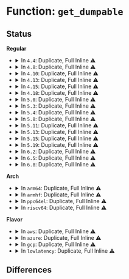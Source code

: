# Function: <code>get_dumpable</code>

## Status
<b>Regular</b>
<ul>
<li>
<details>
<summary>In <code>4.4</code>: Duplicate, Full Inline ⚠️</summary>

**Collision:** Static Duplication

**Inline:** Full

**Transformation:** False

**Instances:**

```
In kernel/ptrace.c (0)
Location: include/linux/sched.h:474
Inline: True
```
```
In kernel/sys.c (0)
Location: include/linux/sched.h:474
Inline: True
```
```
In fs/exec.c (0)
Location: include/linux/sched.h:474
Inline: True
```
```
In fs/proc/base.c (ffffffff8127b56d)
Location: include/linux/sched.h:474
Inline: True
Inline callers:
  - fs/proc/base.c:pid_getattr
  - fs/proc/base.c:pid_revalidate
  - fs/proc/base.c:map_files_d_revalidate
  - fs/proc/base.c:proc_pid_make_inode
```
```
In fs/proc/fd.c (ffffffff81281a5e)
Location: include/linux/sched.h:474
Inline: True
Inline callers:
  - fs/proc/fd.c:tid_fd_revalidate
```
</details>
</li>
<li>
<details>
<summary>In <code>4.8</code>: Duplicate, Full Inline ⚠️</summary>

**Collision:** Static Duplication

**Inline:** Full

**Transformation:** False

**Instances:**

```
In kernel/ptrace.c (ffffffff8108d937)
Location: include/linux/sched.h:489
Inline: True
Inline callers:
  - kernel/ptrace.c:__ptrace_may_access
```
```
In kernel/sys.c (ffffffff8109914c)
Location: include/linux/sched.h:489
Inline: True
Inline callers:
  - kernel/sys.c:SyS_prctl
```
```
In fs/exec.c (ffffffff812392e2)
Location: include/linux/sched.h:489
Inline: True
Inline callers:
  - fs/exec.c:install_exec_creds
```
```
In fs/proc/base.c (ffffffff812a9903)
Location: include/linux/sched.h:489
Inline: True
Inline callers:
  - fs/proc/base.c:map_files_d_revalidate
  - fs/proc/base.c:pid_revalidate
  - fs/proc/base.c:pid_getattr
  - fs/proc/base.c:proc_pid_make_inode
```
```
In fs/proc/fd.c (ffffffff812aeb10)
Location: include/linux/sched.h:489
Inline: True
Inline callers:
  - fs/proc/fd.c:tid_fd_revalidate
```
</details>
</li>
<li>
<details>
<summary>In <code>4.10</code>: Duplicate, Full Inline ⚠️</summary>

**Collision:** Static Duplication

**Inline:** Full

**Transformation:** False

**Instances:**

```
In kernel/ptrace.c (ffffffff81092aee)
Location: include/linux/sched.h:511
Inline: True
Inline callers:
  - kernel/ptrace.c:__ptrace_may_access
  - kernel/ptrace.c:ptrace_access_vm
```
```
In kernel/sys.c (ffffffff8109e0fc)
Location: include/linux/sched.h:511
Inline: True
Inline callers:
  - kernel/sys.c:SyS_prctl
```
```
In fs/exec.c (ffffffff8124c022)
Location: include/linux/sched.h:511
Inline: True
Inline callers:
  - fs/exec.c:install_exec_creds
```
```
In fs/proc/base.c (ffffffff812bf223)
Location: include/linux/sched.h:511
Inline: True
Inline callers:
  - fs/proc/base.c:map_files_d_revalidate
  - fs/proc/base.c:pid_revalidate
  - fs/proc/base.c:pid_getattr
  - fs/proc/base.c:proc_pid_make_inode
```
```
In fs/proc/fd.c (ffffffff812c44e0)
Location: include/linux/sched.h:511
Inline: True
Inline callers:
  - fs/proc/fd.c:tid_fd_revalidate
```
</details>
</li>
<li>
<details>
<summary>In <code>4.13</code>: Duplicate, Full Inline ⚠️</summary>

**Collision:** Static Duplication

**Inline:** Full

**Transformation:** False

**Instances:**

```
In kernel/ptrace.c (ffffffff8108fc27)
Location: include/linux/sched/coredump.h:28
Inline: True
Inline callers:
  - kernel/ptrace.c:__ptrace_may_access
  - kernel/ptrace.c:ptrace_access_vm
```
```
In kernel/sys.c (ffffffff8109b88c)
Location: include/linux/sched/coredump.h:28
Inline: True
Inline callers:
  - kernel/sys.c:SyS_prctl
```
```
In fs/exec.c (ffffffff81258132)
Location: include/linux/sched/coredump.h:28
Inline: True
Inline callers:
  - fs/exec.c:install_exec_creds
```
```
In fs/proc/base.c (ffffffff812ccfb6)
Location: include/linux/sched/coredump.h:28
Inline: True
Inline callers:
  - fs/proc/base.c:task_dump_owner
```
</details>
</li>
<li>
<details>
<summary>In <code>4.15</code>: Duplicate, Full Inline ⚠️</summary>

**Collision:** Static Duplication

**Inline:** Full

**Transformation:** False

**Instances:**

```
In arch/x86/mm/tlb.c (ffffffff8107a418)
Location: include/linux/sched/coredump.h:29
Inline: True
Inline callers:
  - arch/x86/mm/tlb.c:switch_mm_irqs_off
```
```
In kernel/ptrace.c (ffffffff81096af7)
Location: include/linux/sched/coredump.h:29
Inline: True
Inline callers:
  - kernel/ptrace.c:__ptrace_may_access
  - kernel/ptrace.c:ptrace_access_vm
```
```
In kernel/sys.c (ffffffff810a2588)
Location: include/linux/sched/coredump.h:29
Inline: True
Inline callers:
  - kernel/sys.c:SyS_prctl
```
```
In fs/exec.c (ffffffff8127a399)
Location: include/linux/sched/coredump.h:29
Inline: True
Inline callers:
  - fs/exec.c:install_exec_creds
```
```
In fs/proc/base.c (ffffffff812f1855)
Location: include/linux/sched/coredump.h:29
Inline: True
Inline callers:
  - fs/proc/base.c:task_dump_owner
```
</details>
</li>
<li>
<details>
<summary>In <code>4.18</code>: Duplicate, Full Inline ⚠️</summary>

**Collision:** Static Duplication

**Inline:** Full

**Transformation:** False

**Instances:**

```
In arch/x86/mm/tlb.c (ffffffff8107d1b8)
Location: include/linux/sched/coredump.h:29
Inline: True
Inline callers:
  - arch/x86/mm/tlb.c:switch_mm_irqs_off
```
```
In kernel/ptrace.c (ffffffff81099db5)
Location: include/linux/sched/coredump.h:29
Inline: True
Inline callers:
  - kernel/ptrace.c:__ptrace_may_access
  - kernel/ptrace.c:ptrace_access_vm
```
```
In kernel/sys.c (ffffffff810a88c7)
Location: include/linux/sched/coredump.h:29
Inline: True
Inline callers:
  - kernel/sys.c:__ia32_sys_prctl
  - kernel/sys.c:__x64_sys_prctl
```
```
In fs/exec.c (ffffffff812a0f12)
Location: include/linux/sched/coredump.h:29
Inline: True
Inline callers:
  - fs/exec.c:install_exec_creds
```
```
In fs/proc/base.c (ffffffff8131e739)
Location: include/linux/sched/coredump.h:29
Inline: True
Inline callers:
  - fs/proc/base.c:task_dump_owner
```
</details>
</li>
<li>
<details>
<summary>In <code>5.0</code>: Duplicate, Full Inline ⚠️</summary>

**Collision:** Static Duplication

**Inline:** Full

**Transformation:** False

**Instances:**

```
In kernel/ptrace.c (ffffffff810a21f5)
Location: include/linux/sched/coredump.h:29
Inline: True
Inline callers:
  - kernel/ptrace.c:__ptrace_may_access
  - kernel/ptrace.c:ptrace_access_vm
```
```
In kernel/sys.c (ffffffff810b16c2)
Location: include/linux/sched/coredump.h:29
Inline: True
Inline callers:
  - kernel/sys.c:__ia32_sys_prctl
  - kernel/sys.c:__x64_sys_prctl
```
```
In fs/exec.c (ffffffff812b5f12)
Location: include/linux/sched/coredump.h:29
Inline: True
Inline callers:
  - fs/exec.c:install_exec_creds
```
```
In fs/proc/base.c (ffffffff81335829)
Location: include/linux/sched/coredump.h:29
Inline: True
Inline callers:
  - fs/proc/base.c:task_dump_owner
```
</details>
</li>
<li>
<details>
<summary>In <code>5.3</code>: Duplicate, Full Inline ⚠️</summary>

**Collision:** Static Duplication

**Inline:** Full

**Transformation:** False

**Instances:**

```
In kernel/ptrace.c (ffffffff810a6e97)
Location: include/linux/sched/coredump.h:29
Inline: True
Inline callers:
  - kernel/ptrace.c:__ptrace_may_access
  - kernel/ptrace.c:ptrace_access_vm
```
```
In kernel/sys.c (ffffffff810b6f48)
Location: include/linux/sched/coredump.h:29
Inline: True
Inline callers:
  - kernel/sys.c:__ia32_sys_prctl
  - kernel/sys.c:__x64_sys_prctl
```
```
In fs/exec.c (ffffffff812d2c9f)
Location: include/linux/sched/coredump.h:29
Inline: True
Inline callers:
  - fs/exec.c:install_exec_creds
```
```
In fs/proc/base.c (ffffffff8135d89f)
Location: include/linux/sched/coredump.h:29
Inline: True
Inline callers:
  - fs/proc/base.c:task_dump_owner
```
</details>
</li>
<li>
<details>
<summary>In <code>5.4</code>: Duplicate, Full Inline ⚠️</summary>

**Collision:** Static Duplication

**Inline:** Full

**Transformation:** False

**Instances:**

```
In kernel/ptrace.c (ffffffff810ad202)
Location: include/linux/sched/coredump.h:29
Inline: True
Inline callers:
  - kernel/ptrace.c:__ptrace_may_access
  - kernel/ptrace.c:ptrace_access_vm
```
```
In kernel/sys.c (ffffffff810bd41b)
Location: include/linux/sched/coredump.h:29
Inline: True
Inline callers:
  - kernel/sys.c:__ia32_sys_prctl
  - kernel/sys.c:__x64_sys_prctl
```
```
In fs/exec.c (ffffffff812e47af)
Location: include/linux/sched/coredump.h:29
Inline: True
Inline callers:
  - fs/exec.c:install_exec_creds
```
```
In fs/proc/base.c (ffffffff81375aff)
Location: include/linux/sched/coredump.h:29
Inline: True
Inline callers:
  - fs/proc/base.c:task_dump_owner
```
</details>
</li>
<li>
<details>
<summary>In <code>5.8</code>: Duplicate, Full Inline ⚠️</summary>

**Collision:** Static Duplication

**Inline:** Full

**Transformation:** False

**Instances:**

```
In kernel/ptrace.c (ffffffff810b507b)
Location: include/linux/sched/coredump.h:29
Inline: True
Inline callers:
  - kernel/ptrace.c:__ptrace_may_access
```
```
In kernel/sys.c (ffffffff810c4bf3)
Location: include/linux/sched/coredump.h:29
Inline: True
Inline callers:
  - kernel/sys.c:__do_sys_prctl
```
```
In fs/exec.c (ffffffff8131e6ac)
Location: include/linux/sched/coredump.h:29
Inline: True
Inline callers:
  - fs/exec.c:begin_new_exec
```
```
In fs/proc/base.c (ffffffff813be5b4)
Location: include/linux/sched/coredump.h:29
Inline: True
Inline callers:
  - fs/proc/base.c:task_dump_owner
```
</details>
</li>
<li>
<details>
<summary>In <code>5.11</code>: Duplicate, Full Inline ⚠️</summary>

**Collision:** Static Duplication

**Inline:** Full

**Transformation:** False

**Instances:**

```
In kernel/ptrace.c (ffffffff810b0294)
Location: include/linux/sched/coredump.h:29
Inline: True
Inline callers:
  - kernel/ptrace.c:__ptrace_may_access
```
```
In kernel/sys.c (ffffffff810bfff7)
Location: include/linux/sched/coredump.h:29
Inline: True
Inline callers:
  - kernel/sys.c:__do_sys_prctl
```
```
In fs/exec.c (ffffffff81329c7a)
Location: include/linux/sched/coredump.h:29
Inline: True
Inline callers:
  - fs/exec.c:begin_new_exec
```
```
In fs/proc/base.c (ffffffff813d0305)
Location: include/linux/sched/coredump.h:29
Inline: True
Inline callers:
  - fs/proc/base.c:task_dump_owner
```
</details>
</li>
<li>
<details>
<summary>In <code>5.13</code>: Duplicate, Full Inline ⚠️</summary>

**Collision:** Static Duplication

**Inline:** Full

**Transformation:** False

**Instances:**

```
In kernel/ptrace.c (ffffffff810b1808)
Location: include/linux/sched/coredump.h:29
Inline: True
Inline callers:
  - kernel/ptrace.c:__ptrace_may_access
```
```
In kernel/sys.c (ffffffff810c1a76)
Location: include/linux/sched/coredump.h:29
Inline: True
Inline callers:
  - kernel/sys.c:__do_sys_prctl
```
```
In fs/exec.c (ffffffff8132fb8f)
Location: include/linux/sched/coredump.h:29
Inline: True
Inline callers:
  - fs/exec.c:begin_new_exec
```
```
In fs/proc/base.c (ffffffff813d7225)
Location: include/linux/sched/coredump.h:29
Inline: True
Inline callers:
  - fs/proc/base.c:task_dump_owner
```
</details>
</li>
<li>
<details>
<summary>In <code>5.15</code>: Duplicate, Full Inline ⚠️</summary>

**Collision:** Static Duplication

**Inline:** Full

**Transformation:** False

**Instances:**

```
In kernel/ptrace.c (ffffffff810c38f8)
Location: include/linux/sched/coredump.h:29
Inline: True
Inline callers:
  - kernel/ptrace.c:__ptrace_may_access
```
```
In kernel/sys.c (ffffffff810d47d8)
Location: include/linux/sched/coredump.h:29
Inline: True
Inline callers:
  - kernel/sys.c:__do_sys_prctl
```
```
In fs/exec.c (ffffffff8137d3b6)
Location: include/linux/sched/coredump.h:29
Inline: True
Inline callers:
  - fs/exec.c:begin_new_exec
```
```
In fs/proc/base.c (ffffffff81428965)
Location: include/linux/sched/coredump.h:29
Inline: True
Inline callers:
  - fs/proc/base.c:task_dump_owner
```
</details>
</li>
<li>
<details>
<summary>In <code>5.19</code>: Duplicate, Full Inline ⚠️</summary>

**Collision:** Static Duplication

**Inline:** Full

**Transformation:** False

**Instances:**

```
In kernel/ptrace.c (ffffffff810db064)
Location: include/linux/sched/coredump.h:29
Inline: True
Inline callers:
  - kernel/ptrace.c:__ptrace_may_access
```
```
In kernel/sys.c (ffffffff810ed4c7)
Location: include/linux/sched/coredump.h:29
Inline: True
Inline callers:
  - kernel/sys.c:__do_sys_prctl
```
```
In fs/exec.c (ffffffff813fcfaa)
Location: include/linux/sched/coredump.h:29
Inline: True
Inline callers:
  - fs/exec.c:begin_new_exec
```
```
In fs/proc/base.c (ffffffff814a1c78)
Location: include/linux/sched/coredump.h:29
Inline: True
Inline callers:
  - fs/proc/base.c:task_dump_owner
```
</details>
</li>
<li>
<details>
<summary>In <code>6.2</code>: Duplicate, Full Inline ⚠️</summary>

**Collision:** Static Duplication

**Inline:** Full

**Transformation:** False

**Instances:**

```
In kernel/ptrace.c (ffffffff810fb1b4)
Location: include/linux/sched/coredump.h:29
Inline: True
Inline callers:
  - kernel/ptrace.c:__ptrace_may_access
```
```
In kernel/sys.c (ffffffff8110e8e7)
Location: include/linux/sched/coredump.h:29
Inline: True
Inline callers:
  - kernel/sys.c:__do_sys_prctl
```
```
In fs/exec.c (ffffffff81486b08)
Location: include/linux/sched/coredump.h:29
Inline: True
Inline callers:
  - fs/exec.c:begin_new_exec
```
```
In fs/proc/base.c (ffffffff81536d28)
Location: include/linux/sched/coredump.h:29
Inline: True
Inline callers:
  - fs/proc/base.c:task_dump_owner
```
</details>
</li>
<li>
<details>
<summary>In <code>6.5</code>: Duplicate, Full Inline ⚠️</summary>

**Collision:** Static Duplication

**Inline:** Full

**Transformation:** False

**Instances:**

```
In kernel/ptrace.c (ffffffff81107474)
Location: include/linux/sched/coredump.h:29
Inline: True
Inline callers:
  - kernel/ptrace.c:__ptrace_may_access
```
```
In kernel/sys.c (ffffffff8111aac5)
Location: include/linux/sched/coredump.h:29
Inline: True
Inline callers:
  - kernel/sys.c:__do_sys_prctl
```
```
In fs/exec.c (ffffffff814bb8da)
Location: include/linux/sched/coredump.h:29
Inline: True
Inline callers:
  - fs/exec.c:begin_new_exec
```
```
In fs/proc/base.c (ffffffff8156ef08)
Location: include/linux/sched/coredump.h:29
Inline: True
Inline callers:
  - fs/proc/base.c:task_dump_owner
```
</details>
</li>
<li>
<details>
<summary>In <code>6.8</code>: Duplicate, Full Inline ⚠️</summary>

**Collision:** Static Duplication

**Inline:** Full

**Transformation:** False

**Instances:**

```
In kernel/ptrace.c (ffffffff81110dc4)
Location: include/linux/sched/coredump.h:29
Inline: True
Inline callers:
  - kernel/ptrace.c:__ptrace_may_access
```
```
In kernel/sys.c (ffffffff81124594)
Location: include/linux/sched/coredump.h:29
Inline: True
Inline callers:
  - kernel/sys.c:__do_sys_prctl
```
```
In fs/exec.c (ffffffff814ede4a)
Location: include/linux/sched/coredump.h:29
Inline: True
Inline callers:
  - fs/exec.c:begin_new_exec
```
```
In fs/proc/base.c (ffffffff815a78c8)
Location: include/linux/sched/coredump.h:29
Inline: True
Inline callers:
  - fs/proc/base.c:task_dump_owner
```
</details>
</li>
</ul>
<b>Arch</b>
<ul>
<li>
<details>
<summary>In <code>arm64</code>: Duplicate, Full Inline ⚠️</summary>

**Collision:** Static Duplication

**Inline:** Full

**Transformation:** False

**Instances:**

```
In kernel/ptrace.c (ffff8000101069f0)
Location: include/linux/sched/coredump.h:29
Inline: True
Inline callers:
  - kernel/ptrace.c:__ptrace_may_access
  - kernel/ptrace.c:ptrace_access_vm
```
```
In kernel/sys.c (ffff80001011a3e0)
Location: include/linux/sched/coredump.h:29
Inline: True
Inline callers:
  - kernel/sys.c:__arm64_sys_prctl
```
```
In fs/exec.c (ffff80001038c084)
Location: include/linux/sched/coredump.h:29
Inline: True
Inline callers:
  - fs/exec.c:install_exec_creds
```
```
In fs/proc/base.c (ffff800010440e44)
Location: include/linux/sched/coredump.h:29
Inline: True
Inline callers:
  - fs/proc/base.c:task_dump_owner
```
</details>
</li>
<li>
<details>
<summary>In <code>armhf</code>: Duplicate, Full Inline ⚠️</summary>

**Collision:** Static Duplication

**Inline:** Full

**Transformation:** False

**Instances:**

```
In kernel/ptrace.c (c036168c)
Location: include/linux/sched/coredump.h:29
Inline: True
Inline callers:
  - kernel/ptrace.c:__ptrace_may_access
  - kernel/ptrace.c:ptrace_access_vm
```
```
In kernel/sys.c (c036e888)
Location: include/linux/sched/coredump.h:29
Inline: True
Inline callers:
  - kernel/sys.c:__se_sys_prctl
```
```
In fs/exec.c (c0574008)
Location: include/linux/sched/coredump.h:29
Inline: True
Inline callers:
  - fs/exec.c:install_exec_creds
```
```
In fs/proc/base.c (c0606810)
Location: include/linux/sched/coredump.h:29
Inline: True
Inline callers:
  - fs/proc/base.c:task_dump_owner
```
</details>
</li>
<li>
<details>
<summary>In <code>ppc64el</code>: Duplicate, Full Inline ⚠️</summary>

**Collision:** Static Duplication

**Inline:** Full

**Transformation:** False

**Instances:**

```
In kernel/ptrace.c (c00000000014df54)
Location: include/linux/sched/coredump.h:29
Inline: True
Inline callers:
  - kernel/ptrace.c:__ptrace_may_access
  - kernel/ptrace.c:ptrace_access_vm
```
```
In kernel/sys.c (c000000000161d70)
Location: include/linux/sched/coredump.h:29
Inline: True
Inline callers:
  - kernel/sys.c:__se_sys_prctl
```
```
In fs/exec.c (c000000000483c44)
Location: include/linux/sched/coredump.h:29
Inline: True
Inline callers:
  - fs/exec.c:install_exec_creds
```
```
In fs/proc/base.c (c000000000555d40)
Location: include/linux/sched/coredump.h:29
Inline: True
Inline callers:
  - fs/proc/base.c:task_dump_owner
```
</details>
</li>
<li>
<details>
<summary>In <code>riscv64</code>: Duplicate, Full Inline ⚠️</summary>

**Collision:** Static Duplication

**Inline:** Full

**Transformation:** False

**Instances:**

```
In kernel/ptrace.c (ffffffe0000cb710)
Location: include/linux/sched/coredump.h:29
Inline: True
Inline callers:
  - kernel/ptrace.c:__ptrace_may_access
  - kernel/ptrace.c:ptrace_access_vm
```
```
In kernel/sys.c (ffffffe0000d4cd4)
Location: include/linux/sched/coredump.h:29
Inline: True
Inline callers:
  - kernel/sys.c:__se_sys_prctl
```
```
In fs/exec.c (ffffffe00025d630)
Location: include/linux/sched/coredump.h:29
Inline: True
Inline callers:
  - fs/exec.c:install_exec_creds
```
```
In fs/proc/base.c (ffffffe0002d7e8c)
Location: include/linux/sched/coredump.h:29
Inline: True
Inline callers:
  - fs/proc/base.c:task_dump_owner
```
</details>
</li>
</ul>
<b>Flavor</b>
<ul>
<li>
<details>
<summary>In <code>aws</code>: Duplicate, Full Inline ⚠️</summary>

**Collision:** Static Duplication

**Inline:** Full

**Transformation:** False

**Instances:**

```
In kernel/ptrace.c (ffffffff810a7572)
Location: include/linux/sched/coredump.h:29
Inline: True
Inline callers:
  - kernel/ptrace.c:__ptrace_may_access
  - kernel/ptrace.c:ptrace_access_vm
```
```
In kernel/sys.c (ffffffff810b778b)
Location: include/linux/sched/coredump.h:29
Inline: True
Inline callers:
  - kernel/sys.c:__ia32_sys_prctl
  - kernel/sys.c:__x64_sys_prctl
```
```
In fs/exec.c (ffffffff812dcd8f)
Location: include/linux/sched/coredump.h:29
Inline: True
Inline callers:
  - fs/exec.c:install_exec_creds
```
```
In fs/proc/base.c (ffffffff8136e0df)
Location: include/linux/sched/coredump.h:29
Inline: True
Inline callers:
  - fs/proc/base.c:task_dump_owner
```
</details>
</li>
<li>
<details>
<summary>In <code>azure</code>: Duplicate, Full Inline ⚠️</summary>

**Collision:** Static Duplication

**Inline:** Full

**Transformation:** False

**Instances:**

```
In kernel/ptrace.c (ffffffff81095f52)
Location: include/linux/sched/coredump.h:29
Inline: True
Inline callers:
  - kernel/ptrace.c:__ptrace_may_access
  - kernel/ptrace.c:ptrace_access_vm
```
```
In kernel/sys.c (ffffffff810a60cb)
Location: include/linux/sched/coredump.h:29
Inline: True
Inline callers:
  - kernel/sys.c:__ia32_sys_prctl
  - kernel/sys.c:__x64_sys_prctl
```
```
In fs/exec.c (ffffffff812cda0f)
Location: include/linux/sched/coredump.h:29
Inline: True
Inline callers:
  - fs/exec.c:install_exec_creds
```
```
In fs/proc/base.c (ffffffff8135eb6f)
Location: include/linux/sched/coredump.h:29
Inline: True
Inline callers:
  - fs/proc/base.c:task_dump_owner
```
</details>
</li>
<li>
<details>
<summary>In <code>gcp</code>: Duplicate, Full Inline ⚠️</summary>

**Collision:** Static Duplication

**Inline:** Full

**Transformation:** False

**Instances:**

```
In kernel/ptrace.c (ffffffff810a6ad2)
Location: include/linux/sched/coredump.h:29
Inline: True
Inline callers:
  - kernel/ptrace.c:__ptrace_may_access
  - kernel/ptrace.c:ptrace_access_vm
```
```
In kernel/sys.c (ffffffff810b6ceb)
Location: include/linux/sched/coredump.h:29
Inline: True
Inline callers:
  - kernel/sys.c:__ia32_sys_prctl
  - kernel/sys.c:__x64_sys_prctl
```
```
In fs/exec.c (ffffffff812dab9f)
Location: include/linux/sched/coredump.h:29
Inline: True
Inline callers:
  - fs/exec.c:install_exec_creds
```
```
In fs/proc/base.c (ffffffff8136bbaf)
Location: include/linux/sched/coredump.h:29
Inline: True
Inline callers:
  - fs/proc/base.c:task_dump_owner
```
</details>
</li>
<li>
<details>
<summary>In <code>lowlatency</code>: Duplicate, Full Inline ⚠️</summary>

**Collision:** Static Duplication

**Inline:** Full

**Transformation:** False

**Instances:**

```
In kernel/ptrace.c (ffffffff810aec30)
Location: include/linux/sched/coredump.h:29
Inline: True
Inline callers:
  - kernel/ptrace.c:__ptrace_may_access
  - kernel/ptrace.c:ptrace_access_vm
```
```
In kernel/sys.c (ffffffff810bf06b)
Location: include/linux/sched/coredump.h:29
Inline: True
Inline callers:
  - kernel/sys.c:__ia32_sys_prctl
  - kernel/sys.c:__x64_sys_prctl
```
```
In fs/exec.c (ffffffff812eba9f)
Location: include/linux/sched/coredump.h:29
Inline: True
Inline callers:
  - fs/exec.c:install_exec_creds
```
```
In fs/proc/base.c (ffffffff8137f45a)
Location: include/linux/sched/coredump.h:29
Inline: True
Inline callers:
  - fs/proc/base.c:task_dump_owner
```
</details>
</li>
</ul>

## Differences

